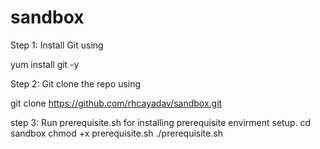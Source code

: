 # sandbox

Step 1: Install Git using

yum install git -y



Step 2: Git clone the repo using

git clone https://github.com/rhcayadav/sandbox.git



step 3: Run prerequisite.sh for installing prerequisite envirment setup.
cd sandbox
chmod +x prerequisite.sh
./prerequisite.sh
